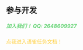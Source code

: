 ## 参与开发
<h5 style="color: #66d476">加入我们！ QQ: 2648609927</h5>

##### 
<a style="text-decoration: none; color: #ffcf3f" href="https://www.yuque.com/u37899385/swciur/adg67dfiyb0v7l6s?singleDoc#efYE 《AnanasUI任务汇总》 密码：csgu">点我进入语雀任务文档！</a>
